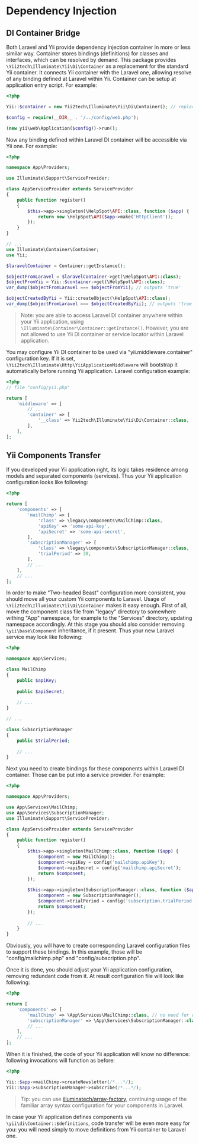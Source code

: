 Dependency Injection
====================

DI Container Bridge <span id="di-container-bridge"></span>
-------------------

Both Laravel and Yii provide dependency injection container in more or less similar way.
Container stores bindings (definitions) for classes and interfaces, which can be resolved by demand.
This package provides `\Yii2tech\Illuminate\Yii\Di\Container` as a replacement for the standard Yii container.
It connects Yii container with the Laravel one, allowing resolve of any binding defined at Laravel within Yii.
Container can be setup at application entry script. For example:

```php
<?php

Yii::$container = new Yii2tech\Illuminate\Yii\Di\Container(); // replace standard Yii DI container

$config = require(__DIR__ . '/../config/web.php');

(new yii\web\Application($config))->run();
```

Now any binding defined within Laravel DI container will be accessible via Yii one. For example:

```php
<?php

namespace App\Providers;

use Illuminate\Support\ServiceProvider;

class AppServiceProvider extends ServiceProvider
{
    public function register()
    {
        $this->app->singleton(\HelpSpot\API::class, function ($app) {
            return new \HelpSpot\API($app->make('HttpClient'));
        });
    }
}

// ...
use Illuminate\Container\Container;
use Yii;

$laravelContainer = Container::getInstance();

$objectFromLaravel = $laravelContainer->get(\HelpSpot\API::class);
$objectFromYii = Yii::$container->get(\HelpSpot\API::class);
var_dump($objectFromLaravel === $objectFromYii); // outputs 'true'

$objectCreatedByYii = Yii::createObject(\HelpSpot\API::class);
var_dump($objectFromLaravel === $objectCreatedByYii); // outputs 'true'
```

> Note: you are able to access Laravel DI container anywhere within your Yii application, using `\Illuminate\Container\Container::getInstance()`.
  However, you are not allowed to use Yii DI container or service locator within Laravel application.

You may configure Yii DI container to be used via "yii.middleware.container" configuration key. If it is set, `\Yii2tech\Illuminate\Http\YiiApplicationMiddleware`
will bootstrap it automatically before running Yii application. Laravel configuration example:

```php
<?php
// file "config/yii.php"

return [
    'middleware' => [
        // ..
        'container' => [
            '__class' => Yii2tech\Illuminate\Yii\Di\Container::class,
        ],
    ],
];
```


Yii Components Transfer <span id="di-container-bridge"></span>
-----------------------

If you developed your Yii application right, its logic takes residence among models and separated components (services).
Thus your Yii application configuration looks like following:

```php
<?php

return [
    'components' => [
        'mailChimp' => [
            'class' => \legacy\components\MailChimp::class,
            'apiKey' => 'some-api-key',
            'apiSecret' => 'some-api-secret',
        ],
        'subscriptionManager' => [
            'class' => \legacy\components\SubscriptionManager::class,
            'trialPeriod' => 30,
        ],
        // ...
    ],
    // ...
];
```

In order to make "Two-headed Beast" configuration more consistent, you should move all your custom Yii components to Laravel.
Usage of `\Yii2tech\Illuminate\Yii\Di\Container` makes it easy enough. First of all, move the component class file from
"legacy" directory to somewhere withing "App" namespace, for example to the "Services" directory, updating namespace accordingly.
At this stage you should also consider removing `\yii\base\Component` inheritance, if it present. Thus your new Laravel
service may look like following:

```php
<?php

namespace App\Services;

class MailChimp
{
    public $apiKey;
    
    public $apiSecret;
    
    // ...
}

// ...

class SubscriptionManager
{
    public $trialPeriod;
    
    // ...
}
```

Next you need to create bindings for these components within Laravel DI container. Those can be put into a service provider.
For example:

```php
<?php

namespace App\Providers;

use App\Services\MailChimp;
use App\Services\SubscriptionManager;
use Illuminate\Support\ServiceProvider;

class AppServiceProvider extends ServiceProvider
{
    public function register()
    {
        $this->app->singleton(MailChimp::class, function ($app) {
            $component = new MailChimp();
            $component->apiKey = config('mailchimp.apiKey');
            $component->apiSecret = config('mailchimp.apiSecret');
            return $component;
        });
        
        $this->app->singleton(SubscriptionManager::class, function ($app) {
            $component = new SubscriptionManager();
            $component->trialPeriod = config('subscription.trialPeriod');
            return $component;
        });
        
        // ...
    }
}
```

Obviously, you will have to create corresponding Laravel configuration files to support these bindings. In this example,
those will be "config/mailchimp.php" and "config/subscription.php".

Once it is done, you should adjust your Yii application configuration, removing redundant code from it. At result configuration
file will look like following:

```php
<?php

return [
    'components' => [
        'mailChimp' => \App\Services\MailChimp::class, // no need for configuration as it is handled by Laravel DI container
        'subscriptionManager' => \App\Services\SubscriptionManager::class, // service locator component refers to DI definition 
        // ...
    ],
    // ...
];
```

When it is finished, the code of your Yii application will know no difference: following invocations will function as before:

```php
<?php

Yii::$app->mailChimp->createNewsletter(/*...*/);
Yii::$app->subscriptionManager->subscribe(/*...*/);
```

> Tip: you can use [illuminatech/array-factory](https://github.com/illuminatech/array-factory), continuing usage of the familiar
  array syntax configuration for your components in Laravel.

In case your Yii application defines components via `\yii\di\Container::$definitions`, code transfer will be even more
easy for you: you will need simply to move definitions from Yii container to Laravel one.
